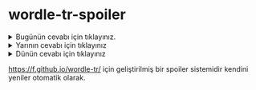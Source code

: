 # wordle-tr-spoiler

<details>
  <summary>Bugünün cevabı için tıklayınız.</summary>
  <br>
    <b> örtme </b>
</details>

<details>
  <summary>Yarının cevabı için tıklayınız</summary>
  <br>
   <b> hamil </b>
</details>

<details>
  <summary>Dünün cevabı için tıklayınız </summary>
  <br>
  <b> harir </b>
</details>

https://f.github.io/wordle-tr/ için geliştirilmiş bir spoiler sistemidir kendini yeniler otomatik olarak.

